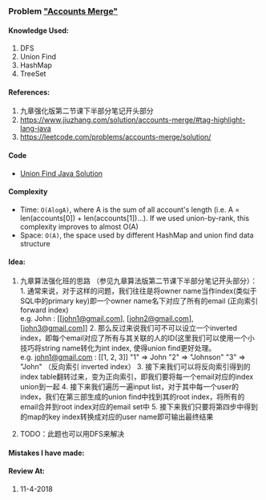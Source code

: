 ### Problem  ["Accounts Merge"](https://leetcode.com/problems/accounts-merge/description/)

#### Knowledge Used:
1.  DFS
2.  Union Find
3.  HashMap
4.  TreeSet

#### References:
1.  九章强化版第二节课下半部分笔记开头部分
2.  <https://www.jiuzhang.com/solution/accounts-merge/#tag-highlight-lang-java>
3.  <https://leetcode.com/problems/accounts-merge/solution/>

#### Code
-   [Union Find Java Solution](./UnionFindSolution.java)

#### Complexity
-   Time: `O(AlogA)`, where A is the sum of all account's length (i.e. A = len(accounts[0]) + len(accounts[1])...). If we used union-by-rank, this complexity improves to almost O(A)
-   Space: `O(A)`, the space used by different HashMap and union find data structure

#### Idea:
1.   九章算法强化班的思路 （参见九章算法版第二节课下半部分笔记开头部分）：
    1.  通常来说，对于这样的问题，我们往往是将owner name当作index(类似于SQL中的primary key)即一个owner name名下对应了所有的email (正向索引 forward index)  
    e.g. John : [[john1@gmail.com], [john2@gmail.com], [john3@gmail.com]]
    2.  那么反过来说我们可不可以设立一个inverted index，即每个email对应了所有与其关联的人的ID(这里我们可以使用一个小技巧将string name转化为int index, 使得union find更好处理。  
        e.g. john1@gmail.com : [[1, 2, 3]]  "1" => John "2" => "Johnson" "3" => "John" （反向索引 inverted index）
    3.  接下来我们可以将反向索引得到的index table翻转过来，变为正向索引，即我们要将每一个email对应的index union到一起
    4.  接下来我们遍历一遍input list，对于其中每一个user的index，我们在第三部生成的union find中找到其的root index，将所有的email合并到root index对应的email set中
    5.  接下来我们只要将第四步中得到的map的key index转换成对应的user name即可输出最终结果

2.  TODO：此题也可以用DFS来解决

#### Mistakes I have made:


#### Review At:
1.  11-4-2018
